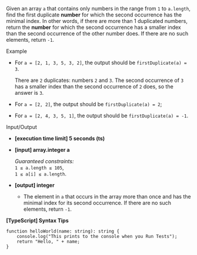Given an array `a` that contains only numbers in the range from `1` to `a.length`, find
the first duplicate **number** for which the second occurrence has the minimal index. In
other words, if there are more than 1 duplicated numbers, return the **number** for which
the second occurrence has a smaller index than the second occurrence of the other number
does. If there are no such elements, return `-1`.

Example

- For `a = [2, 1, 3, 5, 3, 2]`, the output should be `firstDuplicate(a) = 3`.

  There are `2` duplicates: numbers `2` and `3`. The second occurrence of `3` has a
  smaller index than the second occurrence of `2` does, so the answer is `3`.

- For `a = [2, 2]`, the output should be `firstDuplicate(a) = 2`;

- For `a = [2, 4, 3, 5, 1]`, the output should be `firstDuplicate(a) = -1`.

Input/Output

- **\[execution time limit\] 5 seconds (ts)**

- **\[input\] array.integer a**

  _Guaranteed constraints:_  
  `1 ≤ a.length ≤ 105`,  
  `1 ≤ a[i] ≤ a.length`.

- **\[output\] integer**

  - The element in `a` that occurs in the array more than once and has the minimal index
    for its second occurrence. If there are no such elements, return `-1`.

**\[TypeScript\] Syntax Tips**

    function helloWorld(name: string): string {
        console.log("This prints to the console when you Run Tests");
        return "Hello, " + name;
    }
